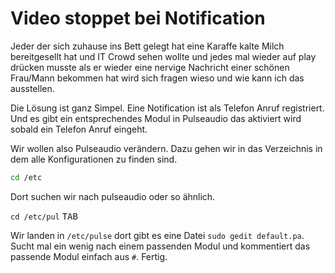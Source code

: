 # Video stoppet bei Notification
Jeder der sich zuhause ins Bett gelegt hat eine Karaffe kalte Milch bereitgesellt
hat und IT Crowd sehen wollte und jedes mal wieder auf play drücken musste als
er wieder eine nervige Nachricht einer schönen Frau/Mann bekommen hat wird sich
fragen wieso und wie kann ich das ausstellen.

Die Lösung ist ganz Simpel. Eine Notification ist als Telefon Anruf registriert.
Und es gibt ein entsprechendes Modul in Pulseaudio das aktiviert wird sobald ein
Telefon Anruf eingeht.

Wir wollen also Pulseaudio verändern. Dazu gehen wir in das Verzeichnis in dem
alle Konfigurationen zu finden sind.

```sh
cd /etc
```

Dort suchen wir nach pulseaudio oder so ähnlich.

`cd /etc/pul` <kbd>TAB</kbd>

Wir landen in `/etc/pulse` dort gibt es eine Datei
`sudo gedit default.pa`.  
Sucht mal ein wenig nach einem passenden Modul und
kommentiert das passende Modul einfach aus `#`. Fertig.
